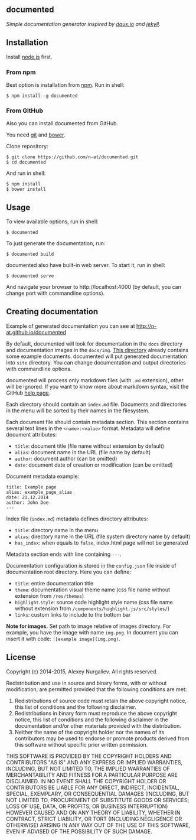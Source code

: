 documented
----------

_Simple documentation generator inspired by [daux.io](http://daux.io) and [jekyll](http://jekyllrb.com)._

## Installation

Install [node.js](http://nodejs.org) first. 

### From npm

Best option is installation from [npm](https://www.npmjs.com/). Run in shell:

    $ npm install -g documented
    
### From GitHub

Also you can install documented from GitHub. 

You need [git](http://git-scm.com/) and [bower](http://bower.io/).

Clone repository:

    $ git clone https://github.com/n-at/documented.git
    $ cd documented
 
And run in shell:

    $ npm install
    $ bower install
    
## Usage

To view available options, run in shell:

    $ documented

To just generate the documentation, run:
    
    $ documented build
    
documented also have built-in web server. To start it, run in shell:

    $ documented serve
    
And navigate your browser to http://localhost:4000 (by default, you can change port with commandline options).

## Creating documentation

Example of generated documentation you can see at http://n-at.github.io/documented

By default, documented will look for documentation in the `docs` directory and documentation images in the `docs/img`. 
[This directory](https://github.com/n-at/documented/tree/master/docs) already contains some
example documents. documented will put generated documentation into `site` directory. You can change documentation 
and output directories with commandline options.

documented will process only markdown files (with `.md` extension), other will be ignored. If you want to know more 
about markdown syntax, visit the GitHub [help page](https://help.github.com/articles/markdown-basics/).

Each directory should contain an `index.md` file. Documents and directories in the menu will be sorted by their 
names in the filesystem.

Each document file should contain metadata section. This section contains several text lines in the `<name>:<value>` 
format. Metadata will define document attributes:

* `title`: document title (file name without extension by default)
* `alias`: document name in the URL (file name by default)
* `author`: document author (can be omitted)
* `date`: document date of creation or modification (can be omitted)

Document metadata example:

    title: Example page
    alias: example_page_alias
    date: 21.12.2014
    author: John Doe
    ---

Index file (`index.md`) metadata defines directory attributes:
 
* `title`: directory name in the menu
* `alias`: directory name in the URL (file system directory name by default)
* `has_index`: when equals to `false`, index.html page will not be generated
  
Metadata section ends with line containing `---`.
  
Documentation configuration is stored in the `config.json` file inside of documentation root directory. Here you 
can define:
 
* `title`: entire documentation title
* `theme`: documentation visual theme name (css file name without extension from `/res/themes`)
* `highlight`.`style`: source code highlight style name (css file name without extension from 
  `/components/highlight.js/src/styles/`)
* `links`: custom links to include to the bottom bar

**Note for images.** Set path to image relative of images directory. For example, you have the image with name 
`img.png`. In document you can insert it with code: `![example image](img.png)`.

## License

Copyright (c) 2014-2015, Alexey Nurgaliev. All rights reserved.

Redistribution and use in source and binary forms, with or without modification, are permitted provided that the 
following conditions are met:

1. Redistributions of source code must retain the above copyright notice, this list of conditions and the 
   following disclaimer.
2. Redistributions in binary form must reproduce the above copyright notice, this list of conditions and the 
   following disclaimer in the documentation and/or other materials provided with the distribution.
3. Neither the name of the copyright holder nor the names of its contributors may be used to endorse or promote 
   products derived from this software without specific prior written permission.

THIS SOFTWARE IS PROVIDED BY THE COPYRIGHT HOLDERS AND CONTRIBUTORS "AS IS" AND ANY EXPRESS OR IMPLIED WARRANTIES, 
INCLUDING, BUT NOT LIMITED TO, THE IMPLIED WARRANTIES OF MERCHANTABILITY AND FITNESS FOR A PARTICULAR PURPOSE ARE 
DISCLAIMED. IN NO EVENT SHALL THE COPYRIGHT HOLDER OR CONTRIBUTORS BE LIABLE FOR ANY DIRECT, INDIRECT, INCIDENTAL, 
SPECIAL, EXEMPLARY, OR CONSEQUENTIAL DAMAGES (INCLUDING, BUT NOT LIMITED TO, PROCUREMENT OF SUBSTITUTE GOODS OR 
SERVICES; LOSS OF USE, DATA, OR PROFITS; OR BUSINESS INTERRUPTION) HOWEVER CAUSED AND ON ANY THEORY OF LIABILITY, 
WHETHER IN CONTRACT, STRICT LIABILITY, OR TORT (INCLUDING NEGLIGENCE OR OTHERWISE) ARISING IN ANY WAY OUT OF THE 
USE OF THIS SOFTWARE, EVEN IF ADVISED OF THE POSSIBILITY OF SUCH DAMAGE.
